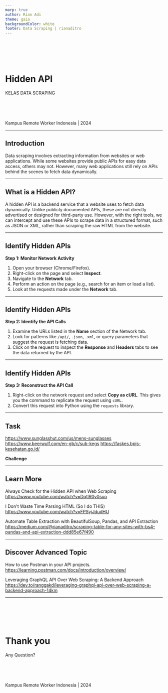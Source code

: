 ```yaml
---
marp: true
author: Rian Adi
theme: gaia
backgroundColor: white
footer: Data Scraping | rianaditro
---
```

<!-- _backgroundColor: grey -->
<!-- _color: white -->
<!-- _paginate: skip -->
<br>
<br>
<br>
<br>

# Hidden API
KELAS DATA SCRAPING
<!-- <br> -->
<br>
<br>
<br>

Kampus Remote Worker Indonesia | 2024

---
<!-- paginate: true -->
## Introduction
Data scraping involves extracting information from websites or web applications. While some websites provide public APIs for easy data access, others may not. However, many web applications still rely on APIs behind the scenes to fetch data dynamically.

---
## What is a Hidden API?
A hidden API is a backend service that a website uses to fetch data dynamically. Unlike publicly documented APIs, these are not directly advertised or designed for third-party use. However, with the right tools, we can intercept and use these APIs to scrape data in a structured format, such as JSON or XML, rather than scraping the raw HTML from the website.


---
## Identify Hidden APIs
**Step 1: Monitor Network Activity**
1. Open your browser (Chrome/Firefox).
2. Right-click on the page and select **Inspect**.
3. Navigate to the **Network** tab.
4. Perform an action on the page (e.g., search for an item or load a list).
5. Look at the requests made under the **Network** tab.

---
## Identify Hidden APIs
**Step 2: Identify the API Calls**
1. Examine the URLs listed in the **Name** section of the Network tab.
2. Look for patterns like `/api/`, `.json`, `.xml`, or query parameters that suggest the request is fetching data.
3. Click on the request to inspect the **Response** and **Headers** tabs to see the data returned by the API.

---
## Identify Hidden APIs
**Step 3: Reconstruct the API Call**
1. Right-click on the network request and select **Copy as cURL**. This gives you the command to replicate the request using `cURL`.
2. Convert this request into Python using the `requests` library.

---
## Task
https://www.sunglasshut.com/us/mens-sunglasses
https://www.beerwulf.com/en-gb/c/sub-kegs
https://faskes.bpjs-kesehatan.go.id/

**Challenge**

---
## Learn More
Always Check for the Hidden API when Web Scraping
https://www.youtube.com/watch?v=DqtlR0y0suo

I Don't Waste Time Parsing HTML (So I do THIS)
https://www.youtube.com/watch?v=FPSyjJdudHU

Automate Table Extraction with BeautifulSoup, Pandas, and API Extraction
https://medium.com/@rianaditro/scraping-table-for-any-sites-with-bs4-pandas-and-api-extraction-ddd85e67f490

---
## Discover Advanced Topic
How to use Postman in your API projects.
https://learning.postman.com/docs/introduction/overview/

Leveraging GraphQL API Over Web Scraping: A Backend Approach
https://dev.to/ranggakd/leveraging-graphql-api-over-web-scraping-a-backend-approach-14km

---
<!-- _backgroundColor: grey -->
<!-- _color: white -->
<!-- _paginate: false -->
<br>
<br>
<br>
<br>

# Thank you
Any Question?
<!-- <br> -->
<br>
<br>
<br>

Kampus Remote Worker Indonesia | 2024

